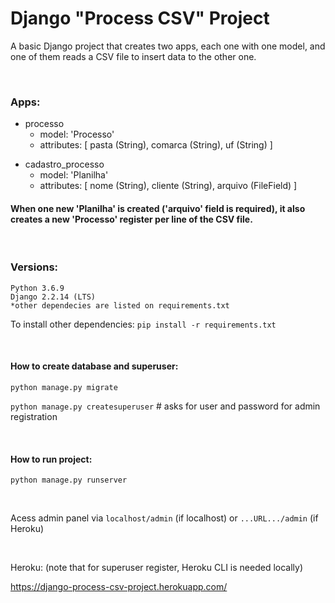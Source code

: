 # Django "Process CSV" Project

A basic Django project that creates two apps, each one with one model, and one of them reads a CSV file to insert data to the other one.

<br>

### Apps:

- processo
  - model: 'Processo'
  - attributes: [ pasta (String), comarca (String), uf (String) ]

* cadastro_processo
  - model: 'Planilha'
  - attributes: [ nome (String), cliente (String), arquivo (FileField) ]

#### When one new 'Planilha' is created ('arquivo' field is required), it also creates a new 'Processo' register per line of the CSV file.

<br>

### Versions:

    Python 3.6.9
    Django 2.2.14 (LTS)
    *other dependecies are listed on requirements.txt

To install other dependencies: `pip install -r requirements.txt`

<br>

#### How to create database and superuser:

`python manage.py migrate`

`python manage.py createsuperuser` # asks for user and password for admin registration

<br>

#### How to run project:

`python manage.py runserver`

<br>

Acess admin panel via `localhost/admin` (if localhost) or `...URL.../admin` (if Heroku)

<br>

Heroku: (note that for superuser register, Heroku CLI is needed locally)

https://django-process-csv-project.herokuapp.com/
